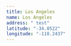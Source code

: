 ```yaml
---
title: Los Angeles
name: Los Angeles
address: " test"
latitude: "-34.0522"
longitude: "-118.2437"
---
```

